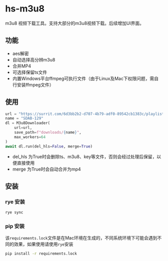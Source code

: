 # hs-m3u8

m3u8 视频下载工具。支持大部分的m3u8视频下载。后续增加UI界面。

## 功能

- aes解密
- 自动选择高分辨m3u8
- 合并MP4
- 可选择保留ts文件
- 内置Windows平台ffmpeg可执行文件（由于Linux及Mac下权限问题，需自行安装ffmpeg文件）

## 使用

```python
url = "https://surrit.com/6d3bb2b2-d707-4b79-adf0-89542cb1383c/playlist.m3u8"
name = "SDAB-129"
dl = M3u8Downloader(
    url=url,
    save_path=f"downloads/{name}",
    max_workers=64
)
await dl.run(del_hls=False, merge=True)
```

- del_hls 为True时会删除ts、m3u8、key等文件，否则会经过处理后保留，以便直接使用
- merge 为True时会自动合并为mp4

## 安装

### rye 安装

```bash
rye sync
```

### pip 安装
该`requirements.lock`文件是在Mac环境在生成的，不同系统环境下可能会遇到不同的效果，如果使用请使用`rye`安装

```bash
pip install -r requirements.lock
```